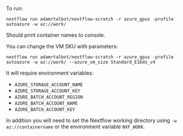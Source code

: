 To run:

`nextflow run adamrtalbot/nextflow-scratch -r azure_gpus -profile autoazure -w az://work/`

Should print container names to console.

You can change the VM SKU with parameters:

`nextflow run adamrtalbot/nextflow-scratch -r azure_gpus -profile autoazure -w az://work/ --azure_vm_size Standard_E16ds_v4`

It will require environment variables:
- `AZURE_STORAGE_ACCOUNT_NAME`
- `AZURE_STORAGE_ACCOUNT_KEY`
- `AZURE_BATCH_ACCOUNT_REGION`
- `AZURE_BATCH_ACCOUNT_NAME`
- `AZURE_BATCH_ACCOUNT_KEY`

In addition you will need to set the Nextflow working directory using `-w az://containername` or the environment variable `NXF_WORK`.